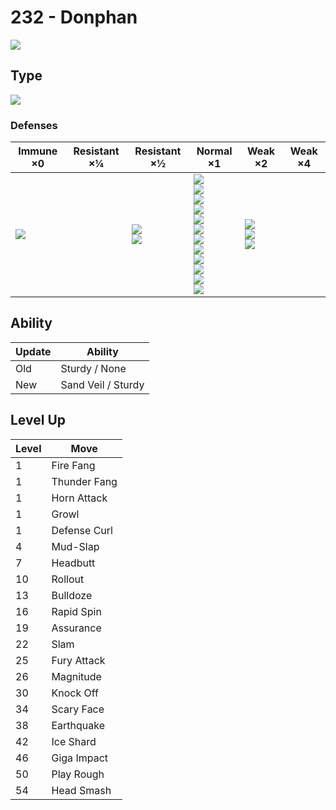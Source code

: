 # 232 - Donphan
![][232]

## Type

![][ground]

### Defenses

Immune ×0         | Resistant ×¼ | Resistant ×½                  | Normal ×1                                                                                                                                                                                | Weak ×2                                    | Weak ×4 | 
---               | ---          | ---                           | ---                                                                                                                                                                                      | ---                                        | ---     | 
![][electric]<br> |              | ![][poison]<br> ![][rock]<br> | ![][normal]<br> ![][fighting]<br> ![][flying]<br> ![][ground]<br> ![][bug]<br> ![][ghost]<br> ![][steel]<br> ![][fire]<br> ![][psychic]<br> ![][dragon]<br> ![][dark]<br> ![][fairy]<br> | ![][water]<br> ![][grass]<br> ![][ice]<br> |         | 

## Ability

Update | Ability            | 
---    | ---                | 
Old    | Sturdy / None      | 
New    | Sand Veil / Sturdy | 

## Level Up

Level | Move         | 
---   | ---          | 
1     | Fire Fang    | 
1     | Thunder Fang | 
1     | Horn Attack  | 
1     | Growl        | 
1     | Defense Curl | 
4     | Mud-Slap     | 
7     | Headbutt     | 
10    | Rollout      | 
13    | Bulldoze     | 
16    | Rapid Spin   | 
19    | Assurance    | 
22    | Slam         | 
25    | Fury Attack  | 
26    | Magnitude    | 
30    | Knock Off    | 
34    | Scary Face   | 
38    | Earthquake   | 
42    | Ice Shard    | 
46    | Giga Impact  | 
50    | Play Rough   | 
54    | Head Smash   | 

[232]: ../img/pokemon/232.png
[normal]: ../img/types/normal.png
[fire]: ../img/types/fire.png
[fighting]: ../img/types/fighting.png
[water]: ../img/types/water.png
[flying]: ../img/types/flying.png
[grass]: ../img/types/grass.png
[poison]: ../img/types/poison.png
[electric]: ../img/types/electric.png
[ground]: ../img/types/ground.png
[psychic]: ../img/types/psychic.png
[rock]: ../img/types/rock.png
[ice]: ../img/types/ice.png
[bug]: ../img/types/bug.png
[dragon]: ../img/types/dragon.png
[ghost]: ../img/types/ghost.png
[dark]: ../img/types/dark.png
[steel]: ../img/types/steel.png
[fairy]: ../img/types/fairy.png
